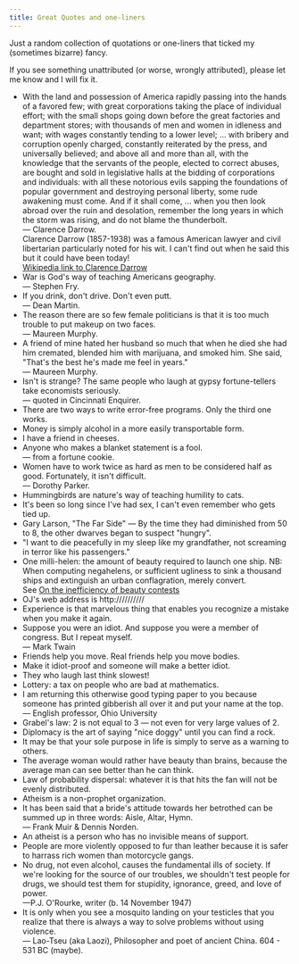```yaml
---
title: Great Quotes and one-liners
---
```

Just a random collection of quotations or one-liners that ticked my (sometimes bizarre) fancy.

If you see something unattributed (or worse, wrongly attributed), please let me know and I will fix it.

* With the land and possession of America rapidly passing into the hands of a favored few; with great corporations taking the place of individual effort; with the small shops going down before the great factories and department stores; with thousands of men and women in idleness and want; with wages constantly tending to a lower level; ... with bribery and corruption openly charged, constantly reiterated by the press, and universally believed; and above all and more than all, with the knowledge that the servants of the people, elected to correct abuses, are bought and sold in legislative halls at the bidding of corporations and individuals: with all these notorious evils sapping the foundations of popular government and destroying personal liberty, some rude awakening must come. And if it shall come, ... when you then look abroad over the ruin and desolation, remember the long years in which the storm was rising, and do not blame the thunderbolt.\
  — Clarence Darrow.\
  Clarence Darrow (1857-1938) was a famous American lawyer and civil libertarian particularly noted for his wit. I can't find out when he said this but it could have been today!\
  [Wikipedia link to Clarence Darrow](http://en.wikipedia.org/wiki/Clarence_Darrow)
* War is God's way of teaching Americans geography.\
  — Stephen Fry.
* If you drink, don't drive. Don't even putt.\
  — Dean Martin.
* The reason there are so few female politicians is that it is too much trouble to put makeup on two faces.\
  — Maureen Murphy.
* A friend of mine hated her husband so much that when he died she had him cremated, blended him with marijuana, and smoked him. She said, "That's the best he's made me feel in years."\
  — Maureen Murphy.
* Isn't is strange? The same people who laugh at gypsy fortune-tellers take economists seriously.\
  — quoted in Cincinnati Enquirer.
* There are two ways to write error-free programs. Only the third one works.
* Money is simply alcohol in a more easily transportable form.
* I have a friend in cheeses.
* Anyone who makes a blanket statement is a fool.\
  — from a fortune cookie.
* Women have to work twice as hard as men to be considered half as good. Fortunately, it isn't difficult.\
  — Dorothy Parker.
* Hummingbirds are nature's way of teaching humility to cats.
* It's been so long since I've had sex, I can't even remember who gets tied up.
* Gary Larson, "The Far Side" — By the time they had diminished from 50 to 8, the other dwarves began to suspect "hungry".
* "I want to die peacefully in my sleep like my grandfather, not screaming in terror like his passengers."
* One milli-helen: the amount of beauty required to launch one ship. NB: When computing negahelens, or sufficient ugliness to sink a thousand ships and extinguish an urban conflagration, merely convert.\
  See [On the inefficiency of beauty contests](http://www.goines.net/Writing/HELEN_of_TROY.html)
* OJ's web address is http://////////
* Experience is that marvelous thing that enables you recognize a mistake when you make it again.
* Suppose you were an idiot. And suppose you were a member of congress. But I repeat myself.\
  — Mark Twain
* Friends help you move. Real friends help you move bodies.
* Make it idiot-proof and someone will make a better idiot.
* They who laugh last think slowest!
* Lottery: a tax on people who are bad at mathematics.
* I am returning this otherwise good typing paper to you because someone has printed gibberish all over it and put your name at the top.\
  — English professor, Ohio University
* Grabel's law: 2 is not equal to 3 — not even for very large values of 2.
* Diplomacy is the art of saying "nice doggy" until you can find a rock.
* It may be that your sole purpose in life is simply to serve as a warning to others.
* The average woman would rather have beauty than brains, because the average man can see better than he can think.
* Law of probability dispersal: whatever it is that hits the fan will not be evenly distributed.
* Atheism is a non-prophet organization.
* It has been said that a bride's attitude towards her betrothed can be summed up in three words: Aisle, Altar, Hymn.\
  — Frank Muir & Dennis Norden.
* An atheist is a person who has no invisible means of support.
* People are more violently opposed to fur than leather because it is safer to harrass rich women than motorcycle gangs.
* No drug, not even alcohol, causes the fundamental ills of society. If we're looking for the source of our troubles, we shouldn't test people for drugs, we should test them for stupidity, ignorance, greed, and love of power.\
  —P.J. O'Rourke, writer (b. 14 November 1947)
* It is only when you see a mosquito landing on your testicles that you realize that there is always a way to solve problems without using violence.\
  — Lao-Tseu (aka Laozi), Philosopher and poet of ancient China. 604 - 531 BC (maybe).